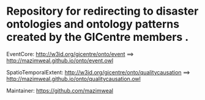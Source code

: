 Repository for redirecting to disaster ontologies and ontology patterns created by the GICentre members .
===================

EventCore:
http://w3id.org/gicentre/onto/event ==> http://mazimweal.github.io/onto/event.owl

SpatioTemporalExtent:
http://w3id.org/gicentre/onto/qualitycausation ==> http://mazimweal.github.io/onto/qualitycausation.owl


Maintainer: https://github.com/mazimweal
